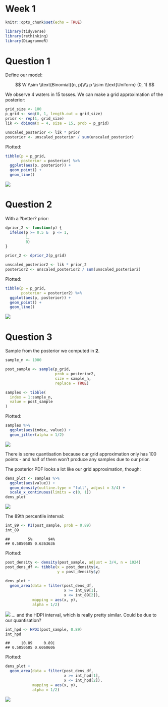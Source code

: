 Week 1
================

``` r
knitr::opts_chunk$set(echo = TRUE)

library(tidyverse)
library(rethinking)
library(DiagrammeR)
```

# Question 1

Define our model:

$$
W \\sim \\text{Binomial}(n, p)\\\\
p \\sim \\text{Uniform} (0, 1)
$$

We observe 4 waters in 15 tosses. We can make a grid approximation of
the posterior:

``` r
grid_size <- 100
p_grid <- seq(0, 1, length.out = grid_size)
prior <- rep(1, grid_size)
lik <- dbinom(x = 4, size = 15, prob = p_grid)

unscaled_posterior <- lik * prior
posterior <- unscaled_posterior / sum(unscaled_posterior)
```

Plotted:

``` r
tibble(p = p_grid,
       posterior = posterior) %>%
  ggplot(aes(p, posterior)) +
  geom_point() +
  geom_line()
```

![](week01_files/figure-gfm/unnamed-chunk-2-1.png)<!-- -->

# Question 2

With a ?better? prior:

``` r
dprior_2 <- function(p) {
  ifelse(p >= 0.5 &  p <= 1,
         1,
         0)
}

prior_2 <- dprior_2(p_grid)

unscaled_posterior2 <- lik * prior_2
posterior2 <- unscaled_posterior2 / sum(unscaled_posterior2)
```

Plotted:

``` r
tibble(p = p_grid,
       posterior = posterior2) %>%
  ggplot(aes(p, posterior)) +
  geom_point() +
  geom_line()
```

![](week01_files/figure-gfm/unnamed-chunk-4-1.png)<!-- -->

# Question 3

Sample from the posterior we computed in **2**.

``` r
sample_n <- 1000

post_sample <- sample(p_grid,
                      prob = posterior2,
                      size = sample_n,
                      replace = TRUE)

samples <- tibble(
  index = 1:sample_n,
  value = post_sample
)
```

Plotted:

``` r
samples %>%
  ggplot(aes(index, value)) +
  geom_jitter(alpha = 1/2)
```

![](week01_files/figure-gfm/unnamed-chunk-6-1.png)<!-- -->

There is some quantisation because our grid approximation only has 100
points - and half of them won’t produce any samples due to our prior.

The posterior PDF looks a lot like our grid approximation, though:

``` r
dens_plot <- samples %>%
  ggplot(aes(value)) +
  geom_density(outline.type = "full", adjust = 3/4) +
  scale_x_continuous(limits = c(0, 1))
dens_plot
```

![](week01_files/figure-gfm/unnamed-chunk-7-1.png)<!-- -->

The 89th percentile interval:

``` r
int_89 <- PI(post_sample, prob = 0.89)
int_89
```

    ##        5%       94% 
    ## 0.5050505 0.6363636

Plotted:

``` r
post_density <- density(post_sample, adjust = 3/4, n = 1024)
post_dens_df <- tibble(x = post_density$x,
                       y = post_density$y)
 
dens_plot +
  geom_area(data = filter(post_dens_df,
                          x >= int_89[1],
                          x <= int_89[2]),
            mapping = aes(x, y),
            alpha = 1/2)
```

![](week01_files/figure-gfm/unnamed-chunk-9-1.png)<!-- --> … and the
HDPI interval, which is really pretty similar. Could be due to our
quantisation?

``` r
int_hpd <- HPDI(post_sample, 0.89)
int_hpd
```

    ##     |0.89     0.89| 
    ## 0.5050505 0.6060606

Plotted:

``` r
dens_plot +
  geom_area(data = filter(post_dens_df,
                          x >= int_hpd[1],
                          x <= int_hpd[2]),
            mapping = aes(x, y),
            alpha = 1/2)
```

![](week01_files/figure-gfm/unnamed-chunk-11-1.png)<!-- -->
